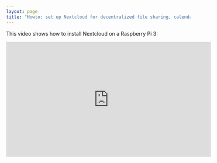 ```yaml
---
layout: page
title: "Howto: set up Nextcloud for decentralized file sharing, calendaring, contacts etc on your home server/router"
---
```


This video shows how to install Nextcloud on a Raspberry Pi 3:

<iframe width="560" height="315" src="https://www.youtube.com/embed/6Z22c8vGzD4" frameborder="0" gesture="media" allow="encrypted-media" allowfullscreen></iframe>
